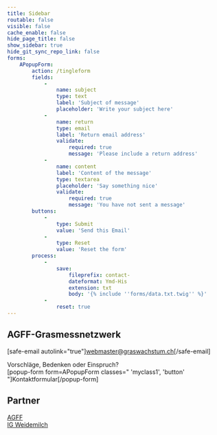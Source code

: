 ```yaml
---
title: Sidebar
routable: false
visible: false
cache_enable: false
hide_page_title: false
show_sidebar: true
hide_git_sync_repo_link: false
forms:
    APopupForm:
        action: /tingleform
        fields:
            -
                name: subject
                type: text
                label: 'Subject of message'
                placeholder: 'Write your subject here'
            -
                name: return
                type: email
                label: 'Return email address'
                validate:
                    required: true
                    message: 'Please include a return address'
            -
                name: content
                label: 'Content of the message'
                type: textarea
                placeholder: 'Say something nice'
                validate:
                    required: true
                    message: 'You have not sent a message'
        buttons:
            -
                type: Submit
                value: 'Send this Email'
            -
                type: Reset
                value: 'Reset the form'
        process:
            -
                save:
                    fileprefix: contact-
                    dateformat: Ymd-His
                    extension: txt
                    body: '{% include ''forms/data.txt.twig'' %}'
            -
                reset: true
---
```


## AGFF-Grasmessnetzwerk

[safe-email autolink="true"]webmaster@graswachstum.ch[/safe-email]  


Vorschläge, Bedenken oder Einspruch?  
[popup-form form=APopupForm classes=" 'myclass1', 'button' "]Kontaktformular[/popup-form]

## Partner
[AGFF](https://www.agff.ch)  
[IG Weidemilch](https://www.weidemilch.ch)  

